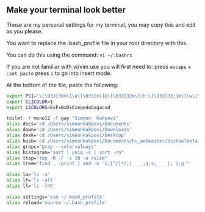 ## Make your terminal look better

These are my personal settings for my terminal, you may copy this and edit as you please. 

You want to replace the .bash_profile file in your root directory with this. 

You can do this using the command:
```vi ~/.bashrc```

If you are not familiar with vi/vim use you will first need to:
press ```escape``` + ```:set paste```
press ```i``` to go into insert mode. 

At the bottom of the file, paste the following:


```sh
export PS1="\[\033[36m\]\u\[\033[m\]@\[\033[32m\]\h:\[\033[33;1m\]\w\[\033[m\]\$ "
export CLICOLOR=1
export LSCOLORS=ExFxBxDxCxegedabagacad

toilet -f mono12 -F gay "Simeon  Kakpovi"
alias docs='cd /Users/simeonkakpovi/Documents'
alias down='cd /Users/simeonkakpovi/Downloads'
alias desk='cd /Users/simeonkakpovi/Desktop'
alias husb='cd /Users/simeonkakpovi/Documents/hu_webmaster/bschoolbeta'
alias grepc="grep --color=always"
alias histogram="sort | uniq -c | sort -rn"
alias ttop="top -R -F -s 10 -o rsize"
alias tree="find . -print | sed -e 's;[^/]*/;|____;g;s;____|; |;g'"

alias la='ls -a'
alias lf='ls -alt'
alias ll='ls -lhS'

alias settings='vim ~/.bash_profile'
alias reload='source ~/.bash_profile'
```
